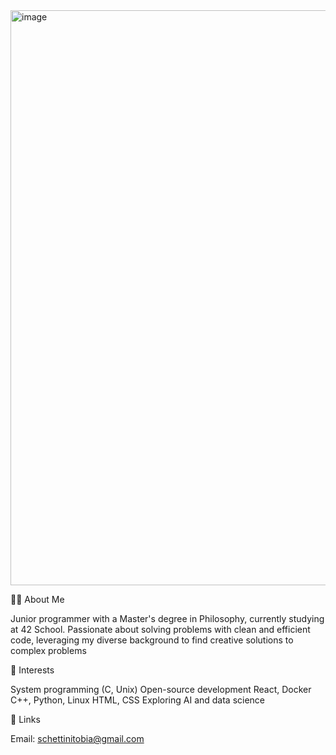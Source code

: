 <img width="920" alt="image" src="https://github.com/user-attachments/assets/cfdb988e-fad7-4ae3-bfab-6b3cf6ac74dd" />


👨‍💻 About Me

Junior programmer with a Master's degree in Philosophy, currently studying at 42 School. Passionate about solving problems with clean and efficient code, leveraging my diverse background to find creative solutions to complex problems

🌟 Interests

System programming (C, Unix)
Open-source development
React, Docker
C++, Python, Linux
HTML, CSS
Exploring AI and data science

🔗 Links

Email: schettinitobia@gmail.com

